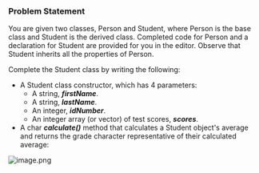 ### Problem Statement
You are given two classes, Person and Student, where Person is the base class and Student is the derived class. Completed code for Person and a declaration for Student are provided for you in the editor. Observe that Student inherits all the properties of Person.

Complete the Student class by writing the following:

* A Student class constructor, which has 4 parameters:
    * A string, ***firstName***.
    * A string, ***lastName***.
    * An integer, ***idNumber***.
    * An integer array (or vector) of test scores, ***scores***.
* A char ***calculate()*** method that calculates a Student object's average and returns the grade character representative of their calculated average:

![image.png](attachment:image.png)